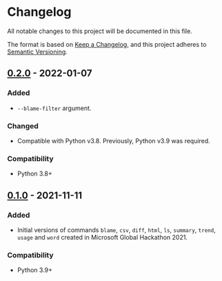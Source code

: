 # Changelog
All notable changes to this project will be documented in this file.

The format is based on [Keep a Changelog](https://keepachangelog.com/en/1.0.0/),
and this project adheres to [Semantic Versioning](https://semver.org/spec/v2.0.0.html).

## [0.2.0](releases/tag/v0.2.0) - 2022-01-07

### Added
- `--blame-filter` argument.

### Changed
- Compatible with Python v3.8.  Previously, Python v3.9 was required.

### Compatibility
- Python 3.8+

## [0.1.0](releases/tag/v0.1.0) - 2021-11-11

### Added
- Initial versions of commands `blame`, `csv`, `diff`, `html`, `ls`, `summary`, `trend`, `usage` and `word` created in Microsoft Global Hackathon 2021.

### Compatibility
- Python 3.9+
